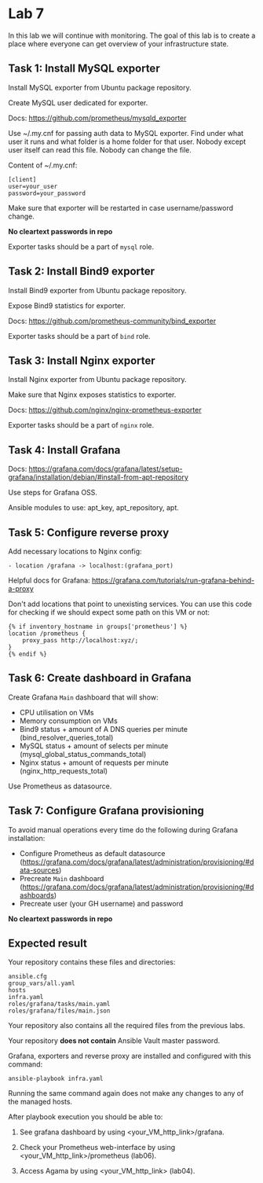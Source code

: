# Lab 7

In this lab we will continue with monitoring. The goal of this lab is to create a place where everyone can get overview of your infrastructure state.

## Task 1: Install MySQL exporter

Install MySQL exporter from Ubuntu package repository.

Create MySQL user dedicated for exporter.

Docs: https://github.com/prometheus/mysqld_exporter

Use ~/.my.cnf for passing auth data to MySQL exporter. Find under what user it runs and what folder is a home folder for that user. Nobody except user itself can read this file. Nobody can change the file.

Content of ~/.my.cnf:

    [client]
    user=your_user
    password=your_password

Make sure that exporter will be restarted in case username/password change.

**No cleartext passwords in repo**

Exporter tasks should be a part of `mysql` role.

## Task 2: Install Bind9 exporter

Install Bind9 exporter from Ubuntu package repository.

Expose Bind9 statistics for exporter.

Docs: https://github.com/prometheus-community/bind_exporter

Exporter tasks should be a part of `bind` role.

## Task 3: Install Nginx exporter

Install Nginx exporter from Ubuntu package repository.

Make sure that Nginx exposes statistics to exporter.

Docs: https://github.com/nginx/nginx-prometheus-exporter

Exporter tasks should be a part of `nginx` role.

## Task 4: Install Grafana

Docs: https://grafana.com/docs/grafana/latest/setup-grafana/installation/debian/#install-from-apt-repository

Use steps for Grafana OSS.

Ansible modules to use: apt_key, apt_repository, apt.

## Task 5: Configure reverse proxy

Add necessary locations to Nginx config:

    - location /grafana -> localhost:(grafana_port)
    
Helpful docs for Grafana: https://grafana.com/tutorials/run-grafana-behind-a-proxy

Don't add locations that point to unexisting services. You can use this code for checking if we should expect some path on this VM or not:

    {% if inventory_hostname in groups['prometheus'] %}
    location /prometheus {
        proxy_pass http://localhost:xyz/;
    }
    {% endif %}

## Task 6: Create dashboard in Grafana

Create Grafana `Main` dashboard that will show:
 - CPU utilisation on VMs
 - Memory consumption on VMs
 - Bind9 status + amount of A DNS queries per minute (bind_resolver_queries_total)
 - MySQL status + amount of selects per minute (mysql_global_status_commands_total)
 - Nginx status + amount of requests per minute (nginx_http_requests_total)

Use Prometheus as datasource.

## Task 7: Configure Grafana provisioning

To avoid manual operations every time do the following during Grafana installation:

 - Configure Prometheus as default datasource (https://grafana.com/docs/grafana/latest/administration/provisioning/#data-sources)
 - Precreate `Main` dashboard (https://grafana.com/docs/grafana/latest/administration/provisioning/#dashboards)
 - Precreate user (your GH username) and password

**No cleartext passwords in repo**

## Expected result

Your repository contains these files and directories:

    ansible.cfg
    group_vars/all.yaml
    hosts
    infra.yaml
    roles/grafana/tasks/main.yaml
    roles/grafana/files/main.json

Your repository also contains all the required files from the previous labs.

Your repository **does not contain** Ansible Vault master password.

Grafana, exporters and reverse proxy are installed and configured with this command:

	ansible-playbook infra.yaml

Running the same command again does not make any changes to any of the managed
hosts.

After playbook execution you should be able to:

1. See grafana dashboard by using \<your_VM_http_link\>/grafana.

2. Check your Prometheus web-interface by using \<your_VM_http_link\>/prometheus (lab06).

3. Access Agama by using \<your_VM_http_link\> (lab04).

